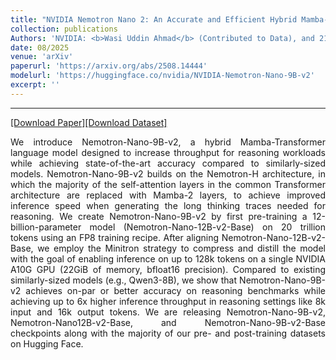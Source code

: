 ```yaml
---
title: "NVIDIA Nemotron Nano 2: An Accurate and Efficient Hybrid Mamba-Transformer Reasoning Model"
collection: publications
Authors: 'NVIDIA: <b>Wasi Uddin Ahmad</b> (Contributed to Data), and 214 others.'
date: 08/2025
venue: 'arXiv'
paperurl: 'https://arxiv.org/abs/2508.14444'
modelurl: 'https://huggingface.co/nvidia/NVIDIA-Nemotron-Nano-9B-v2'
excerpt: ''
---
```

---
<a href='https://arxiv.org/pdf/2504.03624' target="_blank">[Download Paper]</a><a href='' target="_blank">[Download Dataset]</a>
<p align="justify">
We introduce Nemotron-Nano-9B-v2, a hybrid Mamba-Transformer language model designed to increase throughput for reasoning workloads while achieving 
  state-of-the-art accuracy compared to similarly-sized models. Nemotron-Nano-9B-v2 builds on the Nemotron-H architecture, in which the majority of 
  the self-attention layers in the common Transformer architecture are replaced with Mamba-2 layers, to achieve improved inference speed when 
  generating the long thinking traces needed for reasoning. We create Nemotron-Nano-9B-v2 by first pre-training a 12-billion-parameter model 
  (Nemotron-Nano-12B-v2-Base) on 20 trillion tokens using an FP8 training recipe. After aligning Nemotron-Nano-12B-v2-Base, we employ the Minitron 
  strategy to compress and distill the model with the goal of enabling inference on up to 128k tokens on a single NVIDIA A10G GPU (22GiB of memory, 
  bfloat16 precision). Compared to existing similarly-sized models (e.g., Qwen3-8B), we show that Nemotron-Nano-9B-v2 achieves on-par or better 
  accuracy on reasoning benchmarks while achieving up to 6x higher inference throughput in reasoning settings like 8k input and 16k output tokens. 
  We are releasing Nemotron-Nano-9B-v2, Nemotron-Nano12B-v2-Base, and Nemotron-Nano-9B-v2-Base checkpoints along with the majority of our pre- and 
  post-training datasets on Hugging Face.
</p>
